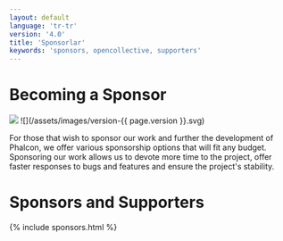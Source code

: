 ```yaml
---
layout: default
language: 'tr-tr'
version: '4.0'
title: 'Sponsorlar'
keywords: 'sponsors, opencollective, supporters'
---
```


# Becoming a Sponsor
![](/assets/images/document-status-stable-success.svg) ![](/assets/images/version-{{ page.version }}.svg)

For those that wish to sponsor our work and further the development of Phalcon, we offer various sponsorship options that will fit any budget. Sponsoring our work allows us to devote more time to the project, offer faster responses to bugs and features and ensure the project's stability.

# Sponsors and Supporters

{% include sponsors.html %}
